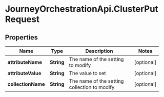 # JourneyOrchestrationApi.ClusterPutRequest

## Properties

Name | Type | Description | Notes
------------ | ------------- | ------------- | -------------
**attributeName** | **String** | The name of the setting to modify | [optional] 
**attributeValue** | **String** | The value to set | [optional] 
**collectionName** | **String** | The name of the setting collection to modify | [optional] 


